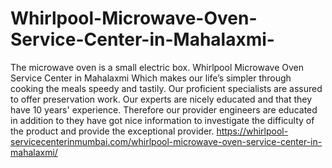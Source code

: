 # Whirlpool-Microwave-Oven-Service-Center-in-Mahalaxmi-
The microwave oven is a small electric box. Whirlpool Microwave Oven Service Center in Mahalaxmi Which makes our life’s simpler through cooking the meals speedy and tastily. Our proficient specialists are assured to offer preservation work. Our experts are nicely educated and that they have 10 years' experience. Therefore our provider engineers are educated in addition to they have got nice information to investigate the difficulty of the product and provide the exceptional provider. https://whirlpool-servicecenterinmumbai.com/whirlpool-microwave-oven-service-center-in-mahalaxmi/
